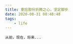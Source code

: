 ```yaml
---
title: 重拾那份折腾之心，坚定脚步
date: 2020-08-31 08:48:48
tags:
    - life
---
```


    从前，现在，将来...
<!-- more -->
